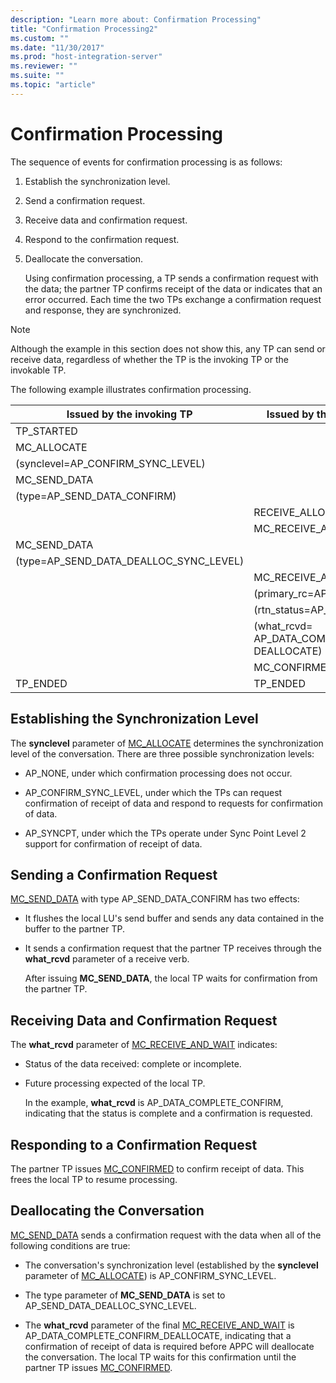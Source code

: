 ```yaml
---
description: "Learn more about: Confirmation Processing"
title: "Confirmation Processing2"
ms.custom: ""
ms.date: "11/30/2017"
ms.prod: "host-integration-server"
ms.reviewer: ""
ms.suite: ""
ms.topic: "article"
---
```

# Confirmation Processing
The sequence of events for confirmation processing is as follows:  
  
1. Establish the synchronization level.  
  
2. Send a confirmation request.  
  
3. Receive data and confirmation request.  
  
4. Respond to the confirmation request.  
  
5. Deallocate the conversation.  
  
   Using confirmation processing, a TP sends a confirmation request with the data; the partner TP confirms receipt of the data or indicates that an error occurred. Each time the two TPs exchange a confirmation request and response, they are synchronized.  
  
> [!NOTE]
>  Although the example in this section does not show this, any TP can send or receive data, regardless of whether the TP is the invoking TP or the invokable TP.  
  
 The following example illustrates confirmation processing.  
  
|Issued by the invoking TP|Issued by the invokable TP|  
|-------------------------------|--------------------------------|  
|TP_STARTED||  
|MC_ALLOCATE||  
|(synclevel=AP_CONFIRM_SYNC_LEVEL)||  
|MC_SEND_DATA||  
|(type=AP_SEND_DATA_CONFIRM)||  
||RECEIVE_ALLOCATE|  
||MC_RECEIVE_AND_WAIT|  
|MC_SEND_DATA||  
|(type=AP_SEND_DATA_DEALLOC_SYNC_LEVEL)||  
||MC_RECEIVE_AND_WAIT|  
||(primary_rc=AP_OK)|  
||(rtn_status=AP_YES)|  
||(what_rcvd= AP_DATA_COMPLETE_CONFIRM_ DEALLOCATE)|  
||MC_CONFIRMED|  
|TP_ENDED|TP_ENDED|  
  
## Establishing the Synchronization Level  
 The **synclevel** parameter of [MC_ALLOCATE](./mc-allocate2.md) determines the synchronization level of the conversation. There are three possible synchronization levels:  
  
-   AP_NONE, under which confirmation processing does not occur.  
  
-   AP_CONFIRM_SYNC_LEVEL, under which the TPs can request confirmation of receipt of data and respond to requests for confirmation of data.  
  
-   AP_SYNCPT, under which the TPs operate under Sync Point Level 2 support for confirmation of receipt of data.  
  
## Sending a Confirmation Request  
 [MC_SEND_DATA](./mc-send-data1.md) with type AP_SEND_DATA_CONFIRM has two effects:  
  
- It flushes the local LU's send buffer and sends any data contained in the buffer to the partner TP.  
  
- It sends a confirmation request that the partner TP receives through the **what_rcvd** parameter of a receive verb.  
  
  After issuing **MC_SEND_DATA**, the local TP waits for confirmation from the partner TP.  
  
## Receiving Data and Confirmation Request  
 The **what_rcvd** parameter of [MC_RECEIVE_AND_WAIT](./mc-receive-and-wait2.md) indicates:  
  
- Status of the data received: complete or incomplete.  
  
- Future processing expected of the local TP.  
  
  In the example, **what_rcvd** is AP_DATA_COMPLETE_CONFIRM, indicating that the status is complete and a confirmation is requested.  
  
## Responding to a Confirmation Request  
 The partner TP issues [MC_CONFIRMED](./mc-confirmed1.md) to confirm receipt of data. This frees the local TP to resume processing.  
  
## Deallocating the Conversation  
 [MC_SEND_DATA](./mc-send-data1.md) sends a confirmation request with the data when all of the following conditions are true:  
  
-   The conversation's synchronization level (established by the **synclevel** parameter of [MC_ALLOCATE](./mc-allocate2.md)) is AP_CONFIRM_SYNC_LEVEL.  
  
-   The type parameter of **MC_SEND_DATA** is set to AP_SEND_DATA_DEALLOC_SYNC_LEVEL.  
  
-   The **what_rcvd** parameter of the final [MC_RECEIVE_AND_WAIT](./mc-receive-and-wait2.md) is AP_DATA_COMPLETE_CONFIRM_DEALLOCATE, indicating that a confirmation of receipt of data is required before APPC will deallocate the conversation. The local TP waits for this confirmation until the partner TP issues [MC_CONFIRMED](./mc-confirmed1.md).
